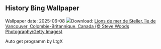 ## History Bing Wallpaper
Wallpaper date: 2025-06-08
![](https://www.bing.com/th?id=OHR.StellarSeaLions_FR-FR2842179483_UHD.jpg&w=1000)Download: [Lions de mer de Steller, île de Vancouver, Colombie-Britannique, Canada (© Steve Woods Photography/Getty Images)](https://www.bing.com/th?id=OHR.StellarSeaLions_FR-FR2842179483_UHD.jpg)

Auto get programm by LtgX

